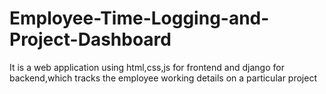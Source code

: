 # Employee-Time-Logging-and-Project-Dashboard
It is a web application using html,css,js for frontend and django for backend,which tracks the employee working details on a particular project

